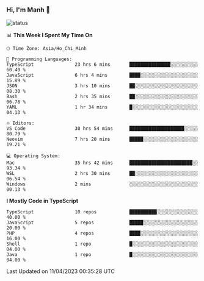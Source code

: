 ### Hi, I'm Manh 👋

![status](https://badge.stateful.com/manhhn01/status.svg)

<!--START_SECTION:waka-->
📊 **This Week I Spent My Time On** 

```text
🕑︎ Time Zone: Asia/Ho_Chi_Minh

💬 Programming Languages: 
TypeScript               23 hrs 6 mins       ███████████████░░░░░░░░░░   60.40 % 
JavaScript               6 hrs 4 mins        ████░░░░░░░░░░░░░░░░░░░░░   15.89 % 
JSON                     3 hrs 10 mins       ██░░░░░░░░░░░░░░░░░░░░░░░   08.30 % 
Bash                     2 hrs 35 mins       ██░░░░░░░░░░░░░░░░░░░░░░░   06.78 % 
YAML                     1 hr 34 mins        █░░░░░░░░░░░░░░░░░░░░░░░░   04.13 % 

🔥 Editors: 
VS Code                  30 hrs 54 mins      ████████████████████░░░░░   80.79 % 
Neovim                   7 hrs 20 mins       █████░░░░░░░░░░░░░░░░░░░░   19.21 % 

💻 Operating System: 
Mac                      35 hrs 42 mins      ███████████████████████░░   93.34 % 
WSL                      2 hrs 30 mins       ██░░░░░░░░░░░░░░░░░░░░░░░   06.54 % 
Windows                  2 mins              ░░░░░░░░░░░░░░░░░░░░░░░░░   00.13 % 
```

**I Mostly Code in TypeScript** 

```text
TypeScript               10 repos            ██████████░░░░░░░░░░░░░░░   40.00 % 
JavaScript               5 repos             █████░░░░░░░░░░░░░░░░░░░░   20.00 % 
PHP                      4 repos             ████░░░░░░░░░░░░░░░░░░░░░   16.00 % 
Shell                    1 repo              █░░░░░░░░░░░░░░░░░░░░░░░░   04.00 % 
Java                     1 repo              █░░░░░░░░░░░░░░░░░░░░░░░░   04.00 % 
```




 Last Updated on 11/04/2023 00:35:28 UTC
<!--END_SECTION:waka-->
